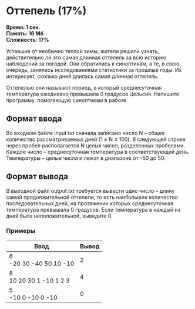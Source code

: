 <h1 class="title">Оттепель (17%)</h1>
<p><b>Время: 1 сек.<br>Память: 16 Мб<br>Сложность: 17%</b></p>
<p>Уставшие от необычно теплой зимы, жители решили узнать, действительно ли это самая длинная оттепель за всю историю наблюдений за погодой. Они обратились к синоптикам, а те, в свою очередь, занялись исследованиями статистики за прошлые годы. Их интересует, сколько дней длилась самая длинная оттепель.</p>
<p>Оттепелью они называют период, в который среднесуточная температура ежедневно превышала 0 градусов Цельсия. Напишите программу, помогающую синоптикам в работе.</p>
<h2>Формат ввода</h2>
<p>Во входном файле input.txt сначала записано число N – общее количество рассматриваемых дней (1 ≤ N ≤ 100). В следующей строке через пробел располагается N целых чисел, разделенных пробелами. Каждое число – среднесуточная температура в соответствующий день. Температуры – целые числа и лежат в диапазоне от –50 до 50.</p>
<h2>Формат вывода</h2>
<p>В выходной файл output.txt требуется вывести одно число – длину самой продолжительной оттепели, то есть наибольшее количество последовательных дней, на протяжении которых среднесуточная температура превышала 0 градусов. Если температура в каждый из дней была неположительной, выведите 0.</p>
<h3>Примеры</h3>
<table class="sample-tests">
<thead>
    <tr>
        <th>Ввод</th>
        <th>Вывод</th>
    </tr>
</thead>
<tbody>
        <tr>
            <td>6<br>
                -20 30 -40 50 10 -10</td>
            <td>2</td>
        </tr>
        <tr>
            <td>8<br>
                10 20 30 1 -10 1 2 3</td>
            <td>4</td>
        </tr>
        <tr>
            <td>5<br>
                -10 0 -10 0 -10</td>
            <td>0</td>
        </tr>
    </tbody>
</table>
